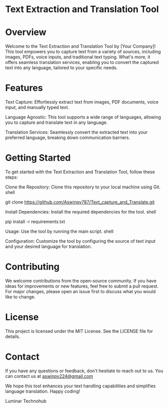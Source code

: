 # Text Extraction and Translation Tool

# Overview
Welcome to the Text Extraction and Translation Tool by [Your Company]! This tool empowers you to capture text from a variety of sources, including images, PDFs, voice inputs, and traditional text typing. What's more, it offers seamless translation services, enabling you to convert the captured text into any language, tailored to your specific needs.

# Features
Text Capture: Effortlessly extract text from images, PDF documents, voice input, and manually typed text.

Language Agnostic: This tool supports a wide range of languages, allowing you to capture and translate text in any language.

Translation Services: Seamlessly convert the extracted text into your preferred language, breaking down communication barriers.

# Getting Started
To get started with the Text Extraction and Translation Tool, follow these steps:

Clone the Repository: Clone this repository to your local machine using Git.
shell

git clone https://github.com/Aswinpv787/Text_capture_and_Translate.git

Install Dependencies: Install the required dependencies for the tool.
shell

pip install -r requirements.txt

Usage: Use the tool by running the main script.
shell

Configuration: Customize the tool by configuring the source of text input and your desired language for translation.
# Contributing
We welcome contributions from the open-source community. If you have ideas for improvements or new features, feel free to submit a pull request. For major changes, please open an issue first to discuss what you would like to change.

# License
This project is licensed under the MIT License. See the LICENSE file for details.

# Contact
If you have any questions or feedback, don't hesitate to reach out to us. You can contact us at aswinpv224@gmail.com

We hope this tool enhances your text handling capabilities and simplifies language translation. Happy coding!

Luminar Technohub
